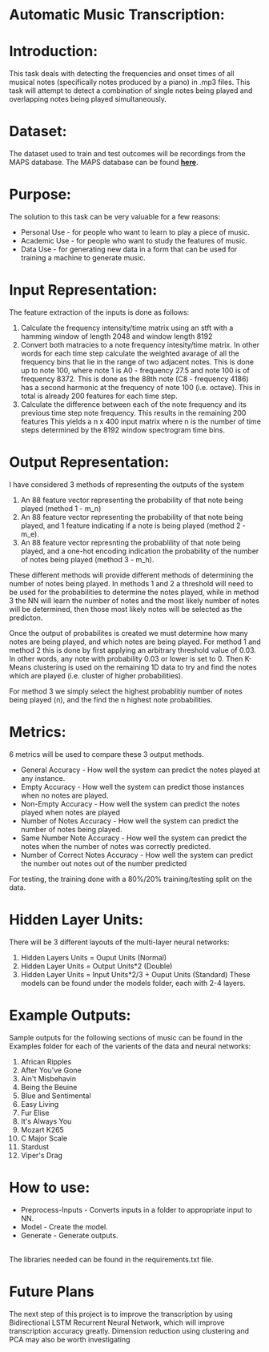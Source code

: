 # Automatic Music Transcription:
# Introduction:
This task deals with detecting the frequencies and onset times of all musical notes (specifically notes produced by a piano) in .mp3 files. This task will attempt to detect a combination of single notes being played and overlapping notes being played simultaneously.
# Dataset:
The dataset used to train and test outcomes will be recordings from the MAPS database. The MAPS database can be found [**here**](
http://www.tsi.telecom-paristech.fr/aao/en/2010/07/08/maps-database-a-piano-database-for-multipitch-estimation-and-automatic-transcription-of-music/).
# Purpose:
The solution to this task can be very valuable for a few reasons:
* Personal Use - for people who want to learn to play a piece of music.
* Academic Use - for people who want to study the features of music.
* Data Use - for generating new data in a form that can be used for training a machine to generate music.

# Input Representation:
The feature extraction of the inputs is done as follows:
1. Calculate the frequency intensity/time matrix using an stft with a hamming window of length 2048 and window length 8192
2. Convert both matracies to a note frequency intesity/time matrix. In other words for each time step calculate the weighted avarage of all the frequency bins that lie in the range of two adjacent notes. This is done up to note 100, where note 1 is A0 - frequency 27.5 and note 100 is of frequency 8372. This is done as the 88th note (C8 - frequency 4186) has a second harmonic at the frequency of note 100 (i.e. octave). This in total is already 200 features for each time step.
3. Calculate the difference between each of the note frequency and its previous time step note frequency. This results in the remaining 200 features
This yields a n x 400 input matrix where n is the number of time steps determined by the 8192 window spectrogram time bins.
 

# Output Representation:
I have considered 3 methods of representing the outputs of the system
1. An 88 feature vector representing the probability of that note being played (method 1 - m_n)
2. An 88 feature vector representing the probability of that note being played, and 1 feature indicating if a note is being played (method 2 - m_e).
3. An 88 feature vector represnting the probablility of that note being played, and a one-hot encoding indication the probability of the number of notes being played (method 3 - m_h).

These different methods will provide different methods of determining the number of notes being played. In methods 1 and 2 a threshold will need to be used for the probabilities to determine the notes played, while in method 3 the NN will learn the number of notes and the most likely number of notes will be determined, then those most likely notes will be selected as the predicton.

Once the output of probabilites is created we must determine how many notes are being played, and which notes are being played. 
For method 1 and method 2 this is done by first applying an arbitrary threshold value of 0.03. In other words, any note with probability 0.03 or lower is set to 0. Then K-Means clustering is used on the remaining 1D data to try and find the notes which are played (i.e. cluster of higher probabilities). 

For method 3 we simply select the highest probablitiy number of notes being played (n), and the find the n highest note probabilities. 

# Metrics:
6 metrics will be used to compare these 3 output methods.
* General Accuracy - How well the system can predict the notes played at any instance.
* Empty Accuracy - How well the system can predict those instances when no notes are played.
* Non-Empty Accuracy - How well the system can predict the notes played when notes are played
* Number of Notes Accuracy - How well the system can predict the number of notes being played.
* Same Number Note Accuracy - How well the system can predict the notes when the number of notes was correctly predicted.
* Number of Correct Notes Accuracy - How well the system can predict the number out notes out of the number predicted

For testing, the training done with a 80%/20% training/testing split on the data.

# Hidden Layer Units:
There will be 3 different layouts of the multi-layer neural networks:
1. Hidden Layers Units = Ouput Units (Normal)
2. Hidden Layer Units = Output Units*2 (Double)
3. Hidden Layer Units = Input Units*2/3 + Ouput Units (Standard)
These models can be found under the models folder, each with 2-4 layers.

# Example Outputs:
Sample outputs for the following sections of music can be found in the Examples folder for each of the varients of the data and neural networks:
1. African Ripples
2. After You've Gone
3. Ain't Misbehavin
4. Being the Beuine
5. Blue and Sentimental
6. Easy Living
7. Fur Elise
8. It's Always You
9. Mozart K265
10. C Major Scale
11. Stardust
12. Viper's Drag

# How to use:
* Preprocess-Inputs - Converts inputs in a folder to appropriate input to NN.
* Model - Create the model.
* Generate - Generate outputs.
</br>
The libraries needed can be found in the requirements.txt file.

# Future Plans
The next step of this project is to improve the transcription by using Bidirectional LSTM Recurrent Neural Network, which will improve transcription accuracy greatly.
Dimension reduction using clustering and PCA may also be worth investigating
